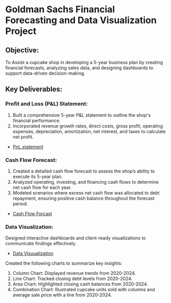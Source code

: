 # Goldman Sachs Financial Forecasting and Data Visualization Project
## Objective: 
To Assist a cupcake shop in developing a 5-year business plan by creating financial forecasts, analyzing sales data, and designing dashboards to support data-driven decision-making.
## Key Deliverables:
### Profit and Loss (P&L) Statement:
1. Built a comprehensive 5-year P&L statement to outline the shop's financial performance.
2. Incorporated revenue growth rates, direct costs, gross profit, operating expenses, depreciation, amortization, net interest, and taxes to calculate net profit.
- <a href="https://github.com/kaustubhpawarpradeep/Goldman-Sachs-Excel-Skills-for-business/blob/main/PnL_statement.png">PnL statement<a/>
### Cash Flow Forecast:
1. Created a detailed cash flow forecast to assess the shop’s ability to execute its 5-year plan.
2. Analyzed operating, investing, and financing cash flows to determine net cash flow for each year.
3. Modeled scenarios where excess net cash flow was allocated to debt repayment, ensuring positive cash balance throughout the forecast period.
- <a href="https://github.com/kaustubhpawarpradeep/Goldman-Sachs-Excel-Skills-for-business/blob/main/Cash_flow_forcast.png">Cash Flow Forcast<a/>
### Data Visualization:
Designed interactive dashboards and client-ready visualizations to communicate findings effectively.
- <a href="https://github.com/kaustubhpawarpradeep/Goldman-Sachs-Excel-Skills-for-business/blob/main/data_Visualization.png">Data Visuualization<a/>

Created the following charts to summarize key insights:
1. Column Chart: Displayed revenue trends from 2020-2024.
2. Line Chart: Tracked closing debt levels from 2020-2024.
3. Area Chart: Highlighted closing cash balances from 2020-2024.
4. Combination Chart: Illustrated cupcake units sold with columns and average sale price with a line from 2020-2024.
